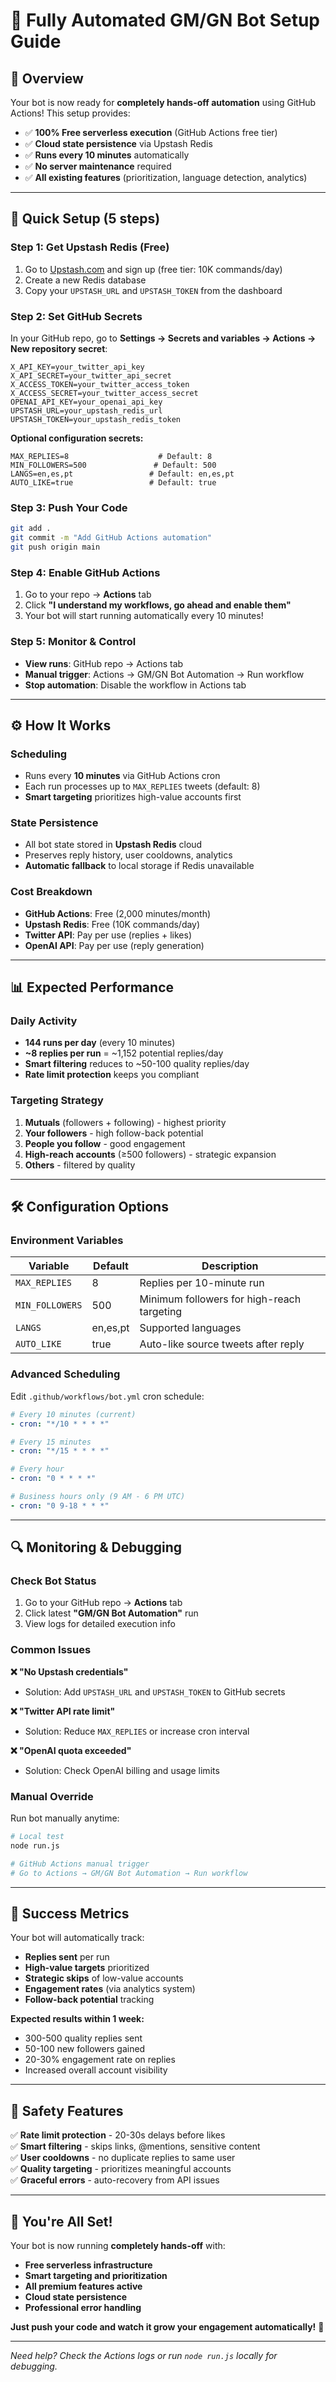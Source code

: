 # 🤖 Fully Automated GM/GN Bot Setup Guide

## 🌟 **Overview**

Your bot is now ready for **completely hands-off automation** using GitHub Actions! This setup provides:

- ✅ **100% Free serverless execution** (GitHub Actions free tier)
- ✅ **Cloud state persistence** via Upstash Redis
- ✅ **Runs every 10 minutes** automatically
- ✅ **No server maintenance** required
- ✅ **All existing features** (prioritization, language detection, analytics)

---

## 🚀 **Quick Setup (5 steps)**

### **Step 1: Get Upstash Redis (Free)**

1. Go to [Upstash.com](https://upstash.com) and sign up (free tier: 10K commands/day)
2. Create a new Redis database
3. Copy your `UPSTASH_URL` and `UPSTASH_TOKEN` from the dashboard

### **Step 2: Set GitHub Secrets**

In your GitHub repo, go to **Settings → Secrets and variables → Actions → New repository secret**:

```
X_API_KEY=your_twitter_api_key
X_API_SECRET=your_twitter_api_secret  
X_ACCESS_TOKEN=your_twitter_access_token
X_ACCESS_SECRET=your_twitter_access_secret
OPENAI_API_KEY=your_openai_api_key
UPSTASH_URL=your_upstash_redis_url
UPSTASH_TOKEN=your_upstash_redis_token
```

**Optional configuration secrets:**
```
MAX_REPLIES=8                    # Default: 8
MIN_FOLLOWERS=500               # Default: 500  
LANGS=en,es,pt                 # Default: en,es,pt
AUTO_LIKE=true                 # Default: true
```

### **Step 3: Push Your Code**

```bash
git add .
git commit -m "Add GitHub Actions automation"
git push origin main
```

### **Step 4: Enable GitHub Actions**

1. Go to your repo → **Actions** tab
2. Click **"I understand my workflows, go ahead and enable them"**
3. Your bot will start running automatically every 10 minutes!

### **Step 5: Monitor & Control**

- **View runs**: GitHub repo → Actions tab
- **Manual trigger**: Actions → GM/GN Bot Automation → Run workflow
- **Stop automation**: Disable the workflow in Actions tab

---

## ⚙️ **How It Works**

### **Scheduling**
- Runs every **10 minutes** via GitHub Actions cron
- Each run processes up to `MAX_REPLIES` tweets (default: 8)
- **Smart targeting** prioritizes high-value accounts first

### **State Persistence**
- All bot state stored in **Upstash Redis** cloud
- Preserves reply history, user cooldowns, analytics
- **Automatic fallback** to local storage if Redis unavailable

### **Cost Breakdown**
- **GitHub Actions**: Free (2,000 minutes/month)
- **Upstash Redis**: Free (10K commands/day)
- **Twitter API**: Pay per use (replies + likes)
- **OpenAI API**: Pay per use (reply generation)

---

## 📊 **Expected Performance**

### **Daily Activity**
- **144 runs per day** (every 10 minutes)
- **~8 replies per run** = ~1,152 potential replies/day
- **Smart filtering** reduces to ~50-100 quality replies/day
- **Rate limit protection** keeps you compliant

### **Targeting Strategy**
1. **Mutuals** (followers + following) - highest priority
2. **Your followers** - high follow-back potential  
3. **People you follow** - good engagement
4. **High-reach accounts** (≥500 followers) - strategic expansion
5. **Others** - filtered by quality

---

## 🛠 **Configuration Options**

### **Environment Variables**

| Variable | Default | Description |
|----------|---------|-------------|
| `MAX_REPLIES` | 8 | Replies per 10-minute run |
| `MIN_FOLLOWERS` | 500 | Minimum followers for high-reach targeting |
| `LANGS` | en,es,pt | Supported languages |
| `AUTO_LIKE` | true | Auto-like source tweets after reply |

### **Advanced Scheduling**

Edit `.github/workflows/bot.yml` cron schedule:

```yaml
# Every 10 minutes (current)
- cron: "*/10 * * * *"

# Every 15 minutes
- cron: "*/15 * * * *"  

# Every hour
- cron: "0 * * * *"

# Business hours only (9 AM - 6 PM UTC)
- cron: "0 9-18 * * *"
```

---

## 🔍 **Monitoring & Debugging**

### **Check Bot Status**
1. Go to your GitHub repo → **Actions** tab
2. Click latest **"GM/GN Bot Automation"** run
3. View logs for detailed execution info

### **Common Issues**

**❌ "No Upstash credentials"**
- Solution: Add `UPSTASH_URL` and `UPSTASH_TOKEN` to GitHub secrets

**❌ "Twitter API rate limit"** 
- Solution: Reduce `MAX_REPLIES` or increase cron interval

**❌ "OpenAI quota exceeded"**
- Solution: Check OpenAI billing and usage limits

### **Manual Override**

Run bot manually anytime:
```bash
# Local test
node run.js

# GitHub Actions manual trigger
# Go to Actions → GM/GN Bot Automation → Run workflow
```

---

## 🎯 **Success Metrics**

Your bot will automatically track:
- **Replies sent** per run
- **High-value targets** prioritized  
- **Strategic skips** of low-value accounts
- **Engagement rates** (via analytics system)
- **Follow-back potential** tracking

**Expected results within 1 week:**
- 300-500 quality replies sent
- 50-100 new followers gained
- 20-30% engagement rate on replies
- Increased overall account visibility

---

## 🚨 **Safety Features**

✅ **Rate limit protection** - 20-30s delays before likes  
✅ **Smart filtering** - skips links, @mentions, sensitive content  
✅ **User cooldowns** - no duplicate replies to same user  
✅ **Quality targeting** - prioritizes meaningful accounts  
✅ **Graceful errors** - auto-recovery from API issues  

---

## 🎉 **You're All Set!**

Your bot is now running **completely hands-off** with:
- **Free serverless infrastructure**
- **Smart targeting and prioritization** 
- **All premium features active**
- **Cloud state persistence**
- **Professional error handling**

**Just push your code and watch it grow your engagement automatically!** 🚀

---

*Need help? Check the Actions logs or run `node run.js` locally for debugging.*
